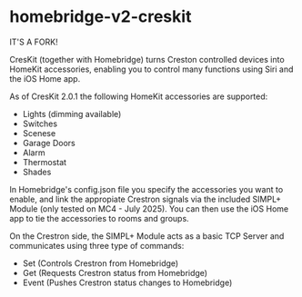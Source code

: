 # homebridge-v2-creskit

IT'S A FORK!

CresKit (together with Homebridge) turns Creston controlled devices into HomeKit accessories, enabling you to control many functions using Siri and the iOS Home app. 

As of CresKit 2.0.1 the following HomeKit accessories are supported:

- Lights (dimming available)
- Switches
- Scenese
- Garage Doors
- Alarm
- Thermostat
- Shades

In Homebridge's config.json file you specify the accessories you want to enable, and link the appropiate Crestron signals via the included SIMPL+ Module (only tested on MC4 - July 2025). You can then use the iOS Home app to tie the accessories to rooms and groups.

On the Crestron side, the SIMPL+ Module acts as a basic TCP Server and communicates using three type of commands:

- Set (Controls Crestron from Homebridge)
- Get (Requests Crestron status from Homebridge)
- Event (Pushes Crestron status changes to Homebridge)
